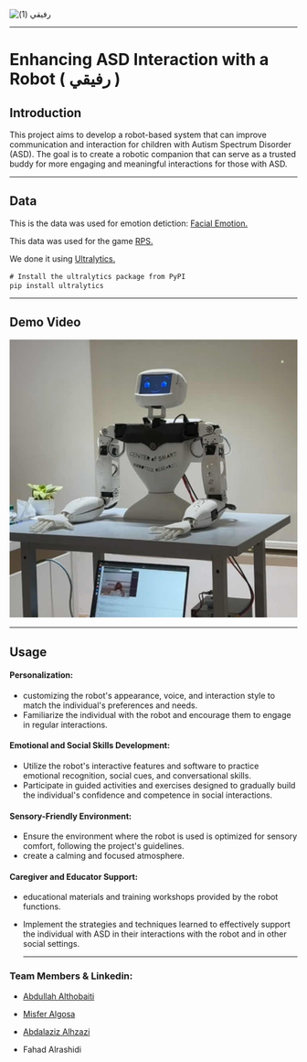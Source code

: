



![رفيقي (1)](https://github.com/Misfergosa/EnhancingASDInteraction/assets/164917055/81fae9ef-89ca-46bf-ad7e-526aa67506f6)



---


# Enhancing ASD Interaction with a Robot ( رفيقي )

## Introduction
This project aims to develop a robot-based system that can improve communication and interaction for children with Autism Spectrum Disorder (ASD). The goal is to create a robotic companion that can serve as a trusted buddy for more engaging and meaningful interactions for those with ASD.

---

## Data
This is the data was used for emotion detiction: [Facial Emotion.](https://app.roboflow.com/t5-qsano/emotion-xkeuv/deploy) 


This data was used for the game [RPS.](https://universe.roboflow.com/team-roboflow/rock-paper-scissors-detection)

We done it using [Ultralytics.](https://docs.ultralytics.com/quickstart/#install-ultralytics)

```
# Install the ultralytics package from PyPI
pip install ultralytics
```

---
## Demo Video


[![Watch the video](https://raw.githubusercontent.com/Misfergosa/EnhancingASDInteraction/main/RobotInteracting/thumbnail.jpg)](https://youtu.be/CNeZmtb44yQ)

---

## Usage

#### Personalization:
- customizing the robot's appearance, voice, and interaction style to match the individual's preferences and needs.
- Familiarize the individual with the robot and encourage them to engage in regular interactions.
#### Emotional and Social Skills Development:
- Utilize the robot's interactive features and software to practice emotional recognition, social cues, and conversational skills.
- Participate in guided activities and exercises designed to gradually build the individual's confidence and competence in social interactions.
#### Sensory-Friendly Environment:
- Ensure the environment where the robot is used is optimized for sensory comfort, following the project's guidelines.
- create a calming and focused atmosphere.
#### Caregiver and Educator Support:
- educational materials and training workshops provided by the robot functions.
- Implement the strategies and techniques learned to effectively support the individual with ASD in their interactions with the robot and in other social settings.


   ---

### Team Members & Linkedin:

- [Abdullah Althobaiti](https://www.linkedin.com/in/abdullah-althobaiti-0146702a6)

- [Misfer Algosa](http://linkedin.com/in/mesfer-al-gosa-152a7a112)

- [Abdalaziz Alhzazi](https://www.linkedin.com/in/abdulaziz-abdullah-b413a2164?utm_source=share&utm_campaign=share_via&utm_content=profile&utm_medium=ios_app)

- Fahad Alrashidi












